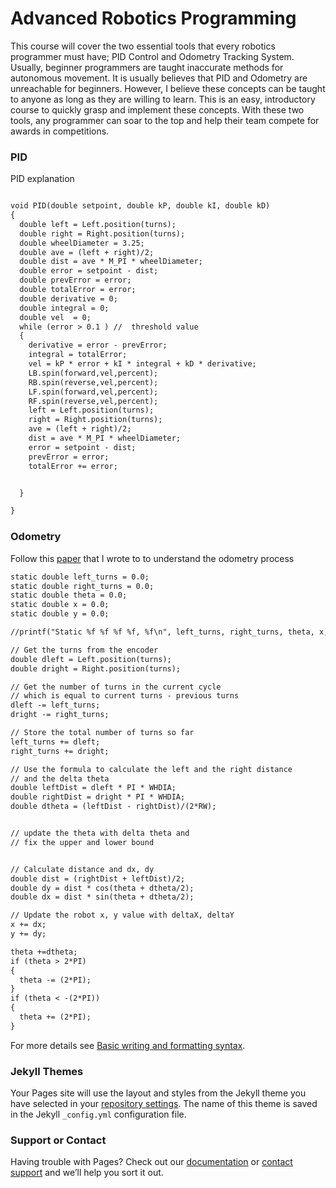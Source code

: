 # Advanced Robotics Programming

This course will cover the two essential tools that every robotics programmer must have; PID Control and Odometry Tracking System. Usually, beginner programmers are taught inaccurate methods for autonomous movement. It is usually believes that PID and Odometry are unreachable for beginners. However, I believe these concepts can be taught to anyone as long as they are willing to learn. This is an easy, introductory course to quickly grasp and implement these concepts. With these two tools, any programmer can soar to the top and help their team compete for awards in competitions.

### PID

PID explanation

```markdown

void PID(double setpoint, double kP, double kI, double kD)
{
  double left = Left.position(turns);
  double right = Right.position(turns);
  double wheelDiameter = 3.25;
  double ave = (left + right)/2;
  double dist = ave * M_PI * wheelDiameter;
  double error = setpoint - dist;
  double prevError = error;
  double totalError = error;
  double derivative = 0;
  double integral = 0;
  double vel  = 0;
  while (error > 0.1 ) //  threshold value
  {
    derivative = error - prevError;
    integral = totalError;
    vel = kP * error + kI * integral + kD * derivative;
    LB.spin(forward,vel,percent);
    RB.spin(reverse,vel,percent);
    LF.spin(forward,vel,percent);
    RF.spin(reverse,vel,percent);
    left = Left.position(turns);
    right = Right.position(turns);
    ave = (left + right)/2;
    dist = ave * M_PI * wheelDiameter;
    error = setpoint - dist;
    prevError = error;
    totalError += error;


  }

}


```


### Odometry

Follow this [paper]([file:///Users/srikrishnagurumurthy/Library/CloudStorage/OneDrive-Personal/Odometry%20doc%2010J%20pdf.pdf](https://1drv.ms/b/s!AiHKcueme-JJzy-z3qbXo53DuXLg?e=AqjiaQ)) that I wrote to to understand the odometry process

```markdown
static double left_turns = 0.0;
static double right_turns = 0.0;
static double theta = 0.0;
static double x = 0.0;
static double y = 0.0;

//printf("Static %f %f %f %f, %f\n", left_turns, right_turns, theta, x, y);

// Get the turns from the encoder
double dleft = Left.position(turns);
double dright = Right.position(turns);

// Get the number of turns in the current cycle
// which is equal to current turns - previous turns
dleft -= left_turns;
dright -= right_turns;

// Store the total number of turns so far 
left_turns += dleft;
right_turns += dright;

// Use the formula to calculate the left and the right distance
// and the delta theta
double leftDist = dleft * PI * WHDIA;
double rightDist = dright * PI * WHDIA;
double dtheta = (leftDist - rightDist)/(2*RW);


// update the theta with delta theta and 
// fix the upper and lower bound


// Calculate distance and dx, dy
double dist = (rightDist + leftDist)/2;
double dy = dist * cos(theta + dtheta/2);
double dx = dist * sin(theta + dtheta/2);

// Update the robot x, y value with deltaX, deltaY
x += dx;
y += dy;

theta +=dtheta;
if (theta > 2*PI)
{
  theta -= (2*PI);
}
if (theta < -(2*PI))
{
  theta += (2*PI);
}
```


For more details see [Basic writing and formatting syntax](https://docs.github.com/en/github/writing-on-github/getting-started-with-writing-and-formatting-on-github/basic-writing-and-formatting-syntax).

### Jekyll Themes

Your Pages site will use the layout and styles from the Jekyll theme you have selected in your [repository settings](https://github.com/srikrishna2006/srikrishna2006.github.io/settings/pages). The name of this theme is saved in the Jekyll `_config.yml` configuration file.

### Support or Contact

Having trouble with Pages? Check out our [documentation](https://docs.github.com/categories/github-pages-basics/) or [contact support](https://support.github.com/contact) and we’ll help you sort it out.
